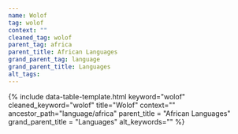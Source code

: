 ```yaml
---
name: Wolof
tag: wolof
context: ""
cleaned_tag: wolof
parent_tag: africa
parent_title: African Languages
grand_parent_tag: language
grand_parent_title: Languages
alt_tags: 
---
```


{% include data-table-template.html 
  keyword="wolof" 
  cleaned_keyword="wolof" 
  title="Wolof"
  context=""
  ancestor_path="language/africa" 
  parent_title = "African Languages"
  grand_parent_title = "Languages"
  alt_keywords=""
%}

